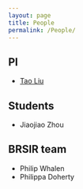```yaml
---
layout: page
title: People
permalink: /People/
---
```


## PI

* [Tao Liu]

## Students

* Jiaojiao Zhou

## BRSIR team

* Philip Whalen
* Philippa Doherty

[Tao Liu]: https://www.roswellpark.org/tao-liu
